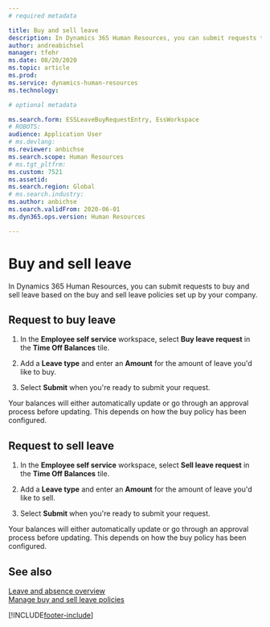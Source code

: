 ```yaml
---
# required metadata

title: Buy and sell leave
description: In Dynamics 365 Human Resources, you can submit requests to buy and sell leave based on the buy and sell leave policies set up by your company.
author: andreabichsel
manager: tfehr
ms.date: 08/20/2020
ms.topic: article
ms.prod: 
ms.service: dynamics-human-resources
ms.technology: 

# optional metadata

ms.search.form: ESSLeaveBuyRequestEntry, EssWorkspace
# ROBOTS: 
audience: Application User
# ms.devlang: 
ms.reviewer: anbichse
ms.search.scope: Human Resources
# ms.tgt_pltfrm: 
ms.custom: 7521
ms.assetid: 
ms.search.region: Global
# ms.search.industry: 
ms.author: anbichse
ms.search.validFrom: 2020-06-01
ms.dyn365.ops.version: Human Resources

---
```


# Buy and sell leave

In Dynamics 365 Human Resources, you can submit requests to buy and sell leave based on the buy and sell leave policies set up by your company.  

## Request to buy leave

1. In the **Employee self service** workspace, select **Buy leave request** in the **Time Off Balances** tile. 

2. Add a **Leave type** and enter an **Amount** for the amount of leave you'd like to buy. 

3. Select **Submit** when you're ready to submit your request. 

Your balances will either automatically update or go through an approval process before updating. This depends on how the buy policy has been configured.

## Request to sell leave

1. In the **Employee self service** workspace, select **Sell leave request** in the **Time Off Balances** tile. 

2. Add a **Leave type** and enter an **Amount** for the amount of leave you'd like to sell. 

3. Select **Submit** when you're ready to submit your request.

Your balances will either automatically update or go through an approval process before updating. This depends on how the buy policy has been configured.

## See also

[Leave and absence overview](hr-leave-and-absence-overview.md)</br>
[Manage buy and sell leave policies](hr-leave-and-absence-manage-buy-and-sell-leave-policies.md)


[!INCLUDE[footer-include](../includes/footer-banner.md)]